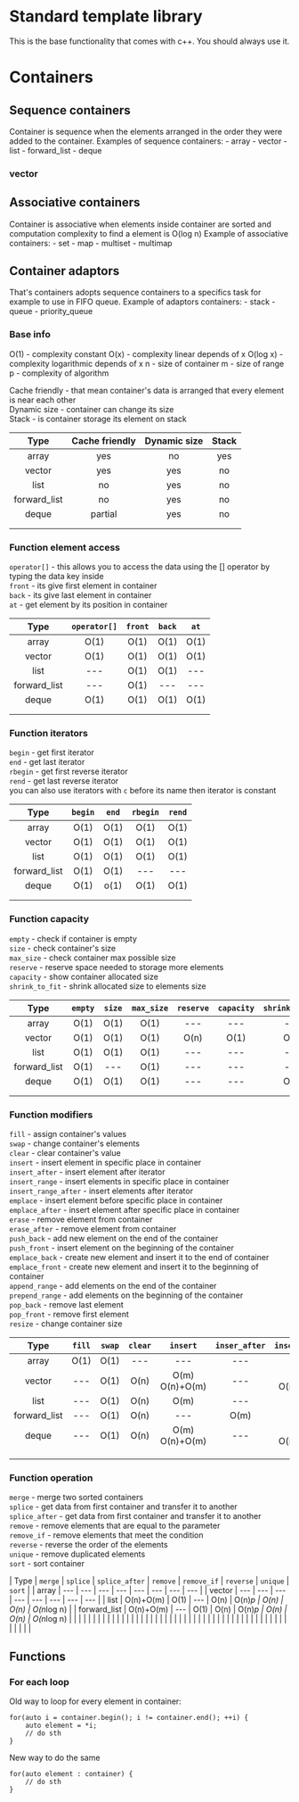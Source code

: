 # Standard template library

This is the base functionality that comes with c++.
You should always use it.

# Containers

## Sequence containers

Container is sequence when the elements arranged in the order they were added to the container.
Examples of sequence containers:
    - array
    - vector
    - list
    - forward_list
    - deque

### vector

## Associative containers

Container is associative when elements inside container are sorted and computation complexity to find a element is O(log n)
Example of associative containers:
    - set
    - map
    - multiset
    - multimap

## Container adaptors
That's containers adopts sequence containers to a specifics task for example to use in FIFO queue.
Example of adaptors containers:
    - stack
    - queue
    - priority_queue 

### Base info

O(1) - complexity constant
O(x) - complexity linear depends of x
O(log x) - complexity logarithmic depends of x
n - size of container
m - size of range
p - complexity of algorithm

Cache friendly - that mean container's data is arranged that every element is near each other<br />
Dynamic size - container can change its size<br />
Stack - is container storage its element on stack<br />

| Type          | Cache friendly    | Dynamic size  | Stack |
| :---:         | :---:             | :---:         | :---: |
| array         | yes               | no            | yes   |
| vector        | yes               | yes           | no    |
| list          | no                | yes           | no    |
| forward_list  | no                | yes           | no    |
| deque         | partial           | yes           | no    |
|               |                   |               |       |
|               |                   |               |       |

### Function element access

`operator[]` - this allows you to access the data using the [] operator by typing the data key inside<br />
`front` - its give first element in container<br />
`back` - its give last element in container<br />
`at` - get element by its position in container<br />

| Type          | `operator[]`  | `front`   | `back`    | `at`  | 
| :---:         | :---:         | :---:     | :---:     | :---: |
| array         | O(1)          | O(1)      | O(1)      | O(1)  |
| vector        | O(1)          | O(1)      | O(1)      | O(1)  |
| list          | ---           | O(1)      | O(1)      | ---   |
| forward_list  | ---           | O(1)      | ---       | ---   |
| deque         | O(1)          | O(1)      | O(1)      | O(1)  |
|               |               |           |           |       |
|               |               |           |           |       |

### Function iterators

`begin` - get first iterator<br />
`end` - get last iterator<br />
`rbegin` - get first reverse iterator<br />
`rend` - get last reverse iterator<br />
you can also use iterators with `c` before its name then iterator is constant

| Type          | `begin`   | `end` | `rbegin`  | `rend`    |
| :---:         | :---:     | :---: | :---:     | :---:     |
| array         | O(1)      | O(1)  | O(1)      | O(1)      |
| vector        | O(1)      | O(1)  | O(1)      | O(1)      |
| list          | O(1)      | O(1)  | O(1)      | O(1)      |
| forward_list  | O(1)      | O(1)  | ---       | ---       |
| deque         | O(1)      | o(1)  | O(1)      | O(1)      |
|               |           |       |           |           |
|               |           |       |           |           |

### Function capacity

`empty` - check if container is empty<br />
`size` - check container's size<br />
`max_size` - check container max possible size<br />
`reserve` - reserve space needed to storage more elements<br />
`capacity` - show container allocated size<br />
`shrink_to_fit` - shrink allocated size to elements size<br />

| Type          | `empty`   | `size`    | `max_size`    | `reserve` | `capacity`    | `shrink_to_fit`   |
| :---:         | :---:     | :---:     | :---:         | :---:     | :---:         | :---:             |
| array         | O(1)      | O(1)      | O(1)          | ---       | ---           | ---               |
| vector        | O(1)      | O(1)      | O(1)          | O(n)      | O(1)          | O(n)              |
| list          | O(1)      | O(1)      | O(1)          | ---       | ---           | ---               |
| forward_list  | O(1)      | ---       | O(1)          | ---       | ---           | ---               |
| deque         | O(1)      | O(1)      | O(1)          | ---       | ---           | O(n)              |
|               |           |           |               |           |               |                   |
|               |           |           |               |           |               |                   |

### Function modifiers

`fill` - assign container's values<br />
`swap` - change container's elements<br />
`clear` - clear container's value<br />
`insert` - insert element in specific place in container<br />
`insert_after` - insert element after iterator<br /> 
`insert_range` - insert elements in specific place in container<br />
`insert_range_after` - insert elements after iterator<br />
`emplace` - insert element before specific place in container<br />
`emplace_after` - insert element after specific place in container<br />
`erase` - remove element from container<br />
`erase_after` - remove element from container<br />
`push_back` - add new element on the end of the container<br />
`push_front` - insert element on the beginning of the container<br />
`emplace_back` - create new element and insert it to the end of container<br />
`emplace_front` - create new element and insert it to the beginning of container<br />
`append_range` - add elements on the end of the container<br />
`prepend_range` - add elements on the beginning of the container<br />
`pop_back` - remove last element<br />
`pop_front` - remove first element<br />
`resize` - change container size<br />

| Type          | `fill`    | `swap`    | `clear`   | `insert`          | `inser_after` | `insert_range`    | `insert_range_after`  | `emplace` | `emplace_after`   | `erase`   | `erase_after` | `push_back`   | `push_front`  | `emplace_back`    | `emplace_front`   | `append_range`    | `prepend_range`   | `pop_back`    | `pop_front`   | `resize`  |
| :---:         | :---:     | :---:     | :---:     | :---:             | :---:         | :---:             | :---:                 | :---:     | :---:             | :---:     | :---:         | :---:         | :---:         | :---:             | :---:             | :---:             | :---:             | :---:         | :---:         | :---:     |
| array         | O(1)      | O(1)      | ---       | ---               | ---           | ---               | ---                   | ---       | ---               | ---       | ---           | ---           | ---           | ---               | ---               | ---               | ---               | ---           | ---           | ---       |
| vector        | ---       | O(1)      | O(n)      | O(m) O(n)+O(m)    | ---           | O(m) O(n)+O(m)    | ---                   | O(n)      | ---               | O(n)      | ---           | O(1) O(n)     | ---           | O(1) O(n)         | ---               | O(m) O(n)+O(m)    | ---               | O(1)          | ---           | O(1) O(m) |
| list          | ---       | O(1)      | O(n)      | O(m)              | ---           | O(m)              | ---                   | O(1)      | ---               | O(m)      | ---           | O(1)          | O(1)          | O(1)              | O(1)              | O(m)              | O(m)              | O(1)          | O(1)          | O(m)      |
| forward_list  | ---       | O(1)      | O(n)      | ---               | O(m)          | ---               | O(m)                  | ---       | O(1)              | ---       | O(m)          | ---           | ---           | ---               | O(1)              | ---               | O(m)              | ---           | O(1)          | O(m)      |
| deque         | ---       | O(1)      | O(n)      | O(m) O(n)+O(m)    | ---           | O(m) O(n)+O(m)    | ---                   | O(1)      | ---               | O(m)      | ---           | O(1)          | O(1)          | O(1)              | O(1)              | O(m)              | O(m)              | O(1)          | O(1)          | O(m)      |
|               |           |           |           |                   |               |                   |                       |           |                   |           |               |               |               |                   |                   |                   |                   |               |               |           |
|               |           |           |           |                   |               |                   |                       |           |                   |           |               |               |               |                   |                   |                   |                   |               |               |           |
|               |           |           |           |                   |               |                   |                       |           |                   |           |               |               |               |                   |                   |                   |                   |               |               |           |

### Function operation

`merge` - merge two sorted containers<br />
`splice` - get data from first container and transfer it to another<br />
`splice_after` - get data from first container and transfer it to another<br />
`remove` - remove elements that are equal to the parameter<br />
`remove_if` - remove elements that meet the condition<br />
`reverse` - reverse the order of the elements<br />
`unique` - remove duplicated elements<br />
`sort` - sort container

| Type          | `merge`   | `splice`  | `splice_after`    | `remove`  | `remove_if`   | `reverse` | `unique`  | `sort`        |
| array         | ---       | ---       | ---               | ---       | ---           | ---       | ---       | ---           |
| vector        | ---       | ---       | ---               | ---       | ---           | ---       | ---       | ---           |
| list          | O(n)+O(m) | O(1)      | ---               | O(n)      | O(n)*p        | O(n)      | O(n)      | O(n*log n)    |
| forward_list  | O(n)+O(m) | ---       | O(1)              | O(n)      | O(n)*p        | O(n)      | O(n)      | O(n*log n)    |
|               |           |           |                   |           |               |           |           |               |
|               |           |           |                   |           |               |           |           |               |
|               |           |           |                   |           |               |           |           |               |
|               |           |           |                   |           |               |           |           |               |
|               |           |           |                   |           |               |           |           |               |

## Functions

### For each loop

Old way to loop for every element in container:
```
for(auto i = container.begin(); i != container.end(); ++i) {
    auto element = *i;
    // do sth
}
```
New way to do the same
```
for(auto element : container) {
    // do sth
}
```

